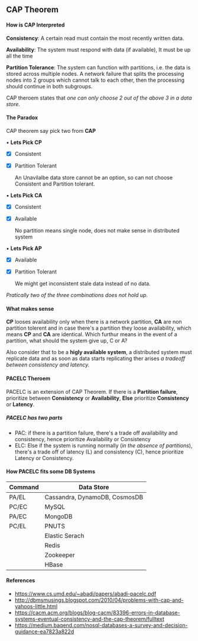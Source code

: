## CAP Theorem


#### How is CAP Interpreted

**Consistency**: A certain read must contain the most recently written data.

**Availability**: The system must respond with data (if available), It must be up all the time

**Partition Tolerance**: The system can function with partitions, i.e. the data is stored across multiple nodes. A network failure that splits the processing nodes into 2 groups which cannot talk to each other, then the processing should continue in both subgroups.

CAP theroem states that _one can only choose 2 out of the above 3 in a data store._

#### The Paradox
CAP theorem say pick two from **CAP**
 
 ▪️ **Lets Pick CP**
- [x] Consistent
- [x] Partition Tolerant

  An Unavilalbe data store cannot be an option, so can not choose Consistent and Partition tolerant.
 
 ▪️ **Lets Pick CA**
- [x] Consistent
- [x] Available
 
  No partition means single node, does not make sense in distributed system


▪️ **Lets Pick AP**
- [x] Available
- [x] Partition Tolerant
  
  We might get inconsistent stale data instead of no data.
  
 _Pratically two of the three combinations does not hold up._

 
#### What makes sense

**CP** looses availability only when there is a network partition, **CA** are non partition tolerent and in case there's a partition they loose availability, which means **CP** and **CA** are identical. Which furthur means in the event of a partition, what should the system give up, C or A?
 
Also consider that to be a **higly available system**, a distributed system must replicate data and as soon as data starts replicating ther arises _a tradeoff between consistency and latency._

#### PACELC Theroem

PACELC is an extension of CAP Theorem. If there is a **Partition failure**, prioritize between **Consistency** or **Availability**, **Else** prioritize **Consistency** or **Latency**.

##### PACELC has two parts

* PAC: if there is a partition failure, there's a trade off availability and consistency, hence prioritize Availability or Consistency
* ELC: Else if the system is running normally (_in the absence of partitions_), there's a trade off of latency (L) and consistency (C), hence prioritize Latency or Consistency.

#### How PACELC fits some DB Systems

| Command | Data Store |
| --- | --- |
| PA/EL | Cassandra, DynamoDB, CosmosDB |
| PC/EC | MySQL   |
| PA/EC | MongoDB |
| PC/EL | PNUTS        |
|      | Elastic Serach  |
|      | Redis |
|      | Zookeeper |
|      | HBase |


#### References

* https://www.cs.umd.edu/~abadi/papers/abadi-pacelc.pdf
* http://dbmsmusings.blogspot.com/2010/04/problems-with-cap-and-yahoos-little.html
* https://cacm.acm.org/blogs/blog-cacm/83396-errors-in-database-systems-eventual-consistency-and-the-cap-theorem/fulltext
* https://medium.baqend.com/nosql-databases-a-survey-and-decision-guidance-ea7823a822d

